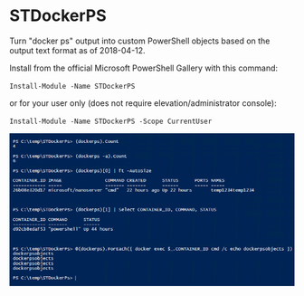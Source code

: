 # STDockerPS

Turn "docker ps" output into custom PowerShell objects based on the output text format
as of 2018-04-12.

Install from the official Microsoft PowerShell Gallery with this command:

`Install-Module -Name STDockerPS`

or for your user only (does not require elevation/administrator console):

`Install-Module -Name STDockerPS -Scope CurrentUser`

![alt tag](/img/stdockerps2.0.7.png)
